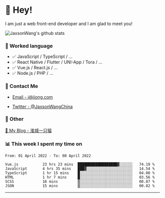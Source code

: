 # 👋 Hey!

I am just a web front-end developer and I am glad to meet you!

![JaxsonWang's github stats](https://github-readme-stats.vercel.app/api?username=JaxsonWang&&show_icons=true&&title_color=1abc9c&&icon_color=1abc9c)


### 📝 Worked language

- ✅ JavaScript / TypeScript / ...
- ✅ React Native / Flutter / UNI-App / Tora / ...
- ✅ Vue.js / React.js / ...
- ✅ Node.js / PHP / ...

### 📮 Contact Me

- [Email - i@iiong.com](mailto:i@iiong.com)

- [Twitter - @JaxsonWangChina](https://twitter.com/JaxsonWangChina)

### 🤪 Other

[📌 My Blog - 淮城一只猫](https://iiong.com)

### 📊 This week I spent my time on

<!--START_SECTION:waka-->

```text
From: 01 April 2022 - To: 08 April 2022

Vue.js           23 hrs 23 mins  ██████████████████▓░░░░░░   74.19 %
JavaScript       4 hrs 35 mins   ███▓░░░░░░░░░░░░░░░░░░░░░   14.54 %
TypeScript       1 hr 15 mins    █░░░░░░░░░░░░░░░░░░░░░░░░   04.00 %
HTML             1 hr 7 mins     █░░░░░░░░░░░░░░░░░░░░░░░░   03.56 %
SCSS             16 mins         ▒░░░░░░░░░░░░░░░░░░░░░░░░   00.87 %
JSON             15 mins         ▒░░░░░░░░░░░░░░░░░░░░░░░░   00.82 %
```

<!--END_SECTION:waka-->

---
